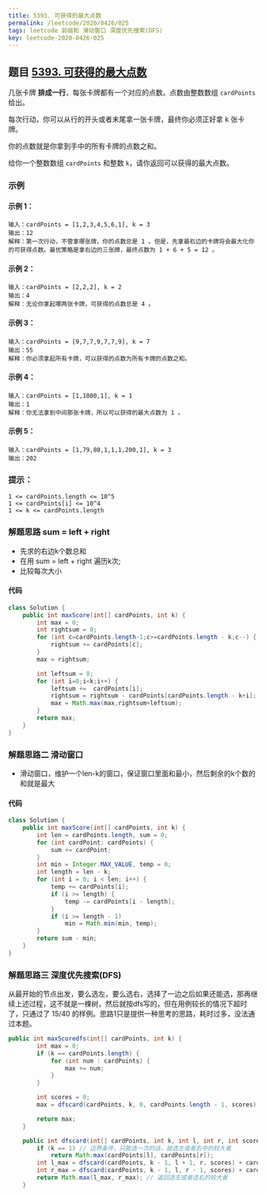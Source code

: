 ```yaml
---
title: 5393. 可获得的最大点数
permalink: /leetcode/2020/0426/025
tags: leetcode 前缀和 滑动窗口 深度优先搜索(DFS)
key: leetcode-2020-0426-025
---
```


## 题目 [5393. 可获得的最大点数](https://leetcode-cn.com/problems/maximum-points-you-can-obtain-from-cards/)
几张卡牌 **排成一行**，每张卡牌都有一个对应的点数。点数由整数数组 `cardPoints` 给出。

每次行动，你可以从行的开头或者末尾拿一张卡牌，最终你必须正好拿 k 张卡牌。

你的点数就是你拿到手中的所有卡牌的点数之和。

给你一个整数数组 `cardPoints` 和整数 `k`，请你返回可以获得的最大点数。

### 示例
#### 示例 1：
```
输入：cardPoints = [1,2,3,4,5,6,1], k = 3
输出：12
解释：第一次行动，不管拿哪张牌，你的点数总是 1 。但是，先拿最右边的卡牌将会最大化你的可获得点数。最优策略是拿右边的三张牌，最终点数为 1 + 6 + 5 = 12 。
```
#### 示例 2：
```
输入：cardPoints = [2,2,2], k = 2
输出：4
解释：无论你拿起哪两张卡牌，可获得的点数总是 4 。
```
#### 示例 3：
```
输入：cardPoints = [9,7,7,9,7,7,9], k = 7
输出：55
解释：你必须拿起所有卡牌，可以获得的点数为所有卡牌的点数之和。
```
#### 示例 4：
```
输入：cardPoints = [1,1000,1], k = 1
输出：1
解释：你无法拿到中间那张卡牌，所以可以获得的最大点数为 1 。
```
#### 示例 5：
```
输入：cardPoints = [1,79,80,1,1,1,200,1], k = 3
输出：202
```

### 提示：
```
1 <= cardPoints.length <= 10^5
1 <= cardPoints[i] <= 10^4
1 <= k <= cardPoints.length
```



### 解题思路 sum = left + right
- 先求的右边k个数总和
- 在用 sum = left + right 遍历k次;
- 比较每次大小

#### 代码

```java
class Solution {
    public int maxScore(int[] cardPoints, int k) {
        int max = 0;
        int rightsum = 0;
        for (int c=cardPoints.length-1;c>=cardPoints.length - k;c--) {
            rightsum += cardPoints[c];
        }
        max = rightsum;

        int leftsum = 0;
        for (int i=0;i<k;i++) {
            leftsum +=  cardPoints[i];
            rightsum = rightsum - cardPoints[cardPoints.length - k+i];
            max = Math.max(max,rightsum+leftsum);
        }
        return max;
    }
}
```


### 解题思路二 滑动窗口
- 滑动窗口，维护一个len-k的窗口，保证窗口里面和最小，然后剩余的k个数的和就是最大

#### 代码
```java
class Solution {
    public int maxScore(int[] cardPoints, int k) {
        int len = cardPoints.length, sum = 0;
        for (int cardPoint: cardPoints) {
            sum += cardPoint;
        }
        int min = Integer.MAX_VALUE, temp = 0;
        int length = len - k;
        for (int i = 0; i < len; i++) {
            temp += cardPoints[i];
            if (i >= length) {
                temp -= cardPoints[i - length];
            }
            if (i >= length - 1)
                min = Math.min(min, temp);
        }
        return sum - min;
    }
}
```

### 解题思路三 深度优先搜索(DFS)
从最开始的节点出发，要么选左，要么选右，选择了一边之后如果还能选，那再继续上述过程，这不就是一棵树，然后就按dfs写的，但在用例较长的情况下超时了，只通过了 15/40 的样例。思路1只是提供一种思考的思路，耗时过多，没法通过本题。

```java
public int maxScoredfs(int[] cardPoints, int k) {
        int max = 0;
        if (k == cardPoints.length) {
            for (int num : cardPoints) {
                max += num;
            }
        }

        int scores = 0;
        max = dfscard(cardPoints, k, 0, cardPoints.length - 1, scores);

        return max;
    }

    public int dfscard(int[] cardPoints, int k, int l, int r, int scores) {
        if (k == 1) // 边界条件，只能选一次的话，就选左或者右中的较大者
            return Math.max(cardPoints[l], cardPoints[r]);
        int l_max = dfscard(cardPoints, k - 1, l + 1, r, scores) + cardPoints[l];// 选择左边的情况，并继续向下dfs
        int r_max = dfscard(cardPoints, k - 1, l, r - 1, scores) + cardPoints[r];// 选择右边的情况，并继续向下dfs
        return Math.max(l_max, r_max); // 返回选左或者选右的较大者
    }
```
